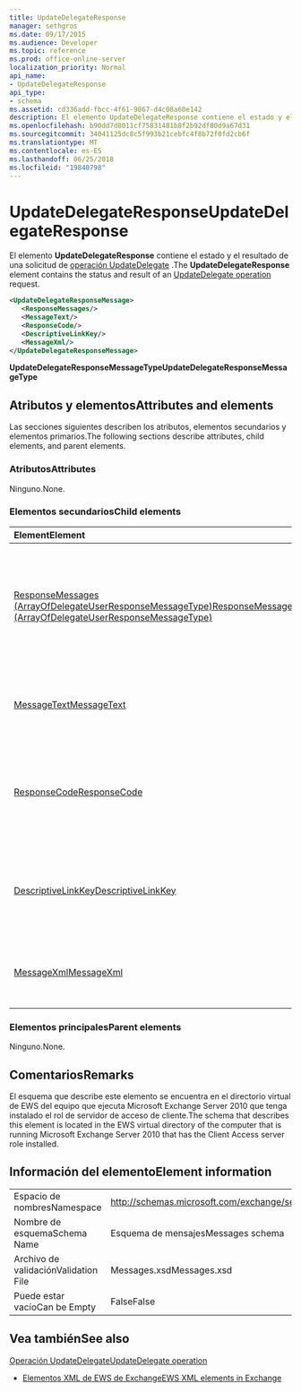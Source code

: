 ```yaml
---
title: UpdateDelegateResponse
manager: sethgros
ms.date: 09/17/2015
ms.audience: Developer
ms.topic: reference
ms.prod: office-online-server
localization_priority: Normal
api_name:
- UpdateDelegateResponse
api_type:
- schema
ms.assetid: cd336add-fbcc-4f61-9867-d4c08a60e142
description: El elemento UpdateDelegateResponse contiene el estado y el resultado de una solicitud de operación UpdateDelegate.
ms.openlocfilehash: b90dd7d8011cf75831481b8f2b92df80d9a67d31
ms.sourcegitcommit: 34041125dc8c5f993b21cebfc4f8b72f0fd2cb6f
ms.translationtype: MT
ms.contentlocale: es-ES
ms.lasthandoff: 06/25/2018
ms.locfileid: "19840798"
---
```

# <a name="updatedelegateresponse"></a><span data-ttu-id="0b21d-103">UpdateDelegateResponse</span><span class="sxs-lookup"><span data-stu-id="0b21d-103">UpdateDelegateResponse</span></span>

<span data-ttu-id="0b21d-104">El elemento **UpdateDelegateResponse** contiene el estado y el resultado de una solicitud de [operación UpdateDelegate](updatedelegate-operation.md) .</span><span class="sxs-lookup"><span data-stu-id="0b21d-104">The **UpdateDelegateResponse** element contains the status and result of an [UpdateDelegate operation](updatedelegate-operation.md) request.</span></span> 
  
```xml
<UpdateDelegateResponseMessage>
   <ResponseMessages/>
   <MessageText/>
   <ResponseCode/>
   <DescriptiveLinkKey/>
   <MessageXml/>
</UpdateDelegateResponseMessage>
```

 <span data-ttu-id="0b21d-105">**UpdateDelegateResponseMessageType**</span><span class="sxs-lookup"><span data-stu-id="0b21d-105">**UpdateDelegateResponseMessageType**</span></span>
## <a name="attributes-and-elements"></a><span data-ttu-id="0b21d-106">Atributos y elementos</span><span class="sxs-lookup"><span data-stu-id="0b21d-106">Attributes and elements</span></span>

<span data-ttu-id="0b21d-107">Las secciones siguientes describen los atributos, elementos secundarios y elementos primarios.</span><span class="sxs-lookup"><span data-stu-id="0b21d-107">The following sections describe attributes, child elements, and parent elements.</span></span>
  
### <a name="attributes"></a><span data-ttu-id="0b21d-108">Atributos</span><span class="sxs-lookup"><span data-stu-id="0b21d-108">Attributes</span></span>

<span data-ttu-id="0b21d-109">Ninguno.</span><span class="sxs-lookup"><span data-stu-id="0b21d-109">None.</span></span>
  
### <a name="child-elements"></a><span data-ttu-id="0b21d-110">Elementos secundarios</span><span class="sxs-lookup"><span data-stu-id="0b21d-110">Child elements</span></span>

|<span data-ttu-id="0b21d-111">**Element**</span><span class="sxs-lookup"><span data-stu-id="0b21d-111">**Element**</span></span>|<span data-ttu-id="0b21d-112">**Descripción**</span><span class="sxs-lookup"><span data-stu-id="0b21d-112">**Description**</span></span>|
|:-----|:-----|
|[<span data-ttu-id="0b21d-113">ResponseMessages (ArrayOfDelegateUserResponseMessageType)</span><span class="sxs-lookup"><span data-stu-id="0b21d-113">ResponseMessages (ArrayOfDelegateUserResponseMessageType)</span></span>](responsemessages-arrayofdelegateuserresponsemessagetype.md) <br/> |<span data-ttu-id="0b21d-114">Contiene los mensajes de respuesta para una solicitud de administración de servicios Web de Exchange delegado.</span><span class="sxs-lookup"><span data-stu-id="0b21d-114">Contains the response messages for an Exchange Web Services delegate management request.</span></span>  <br/> |
|[<span data-ttu-id="0b21d-115">MessageText</span><span class="sxs-lookup"><span data-stu-id="0b21d-115">MessageText</span></span>](messagetext.md) <br/> |<span data-ttu-id="0b21d-116">Proporciona una descripción de texto del estado de la respuesta.</span><span class="sxs-lookup"><span data-stu-id="0b21d-116">Provides a text description of the status of the response.</span></span>  <br/> |
|[<span data-ttu-id="0b21d-117">ResponseCode</span><span class="sxs-lookup"><span data-stu-id="0b21d-117">ResponseCode</span></span>](responsecode.md) <br/> |<span data-ttu-id="0b21d-118">Proporciona un código de error que identifica el error específico que ha encontrado la solicitud.</span><span class="sxs-lookup"><span data-stu-id="0b21d-118">Provides an error code that identifies the specific error that the request encountered.</span></span>  <br/> |
|[<span data-ttu-id="0b21d-119">DescriptiveLinkKey</span><span class="sxs-lookup"><span data-stu-id="0b21d-119">DescriptiveLinkKey</span></span>](descriptivelinkkey.md) <br/> |<span data-ttu-id="0b21d-120">Actualmente no se utiliza y está reservado para uso futuro.</span><span class="sxs-lookup"><span data-stu-id="0b21d-120">Currently unused and is reserved for future use.</span></span> <span data-ttu-id="0b21d-121">Contiene un valor de 0.</span><span class="sxs-lookup"><span data-stu-id="0b21d-121">It contains a value of 0.</span></span>  <br/> |
|[<span data-ttu-id="0b21d-122">MessageXml</span><span class="sxs-lookup"><span data-stu-id="0b21d-122">MessageXml</span></span>](messagexml.md) <br/> |<span data-ttu-id="0b21d-123">Proporciona información de la respuesta de error adicionales.</span><span class="sxs-lookup"><span data-stu-id="0b21d-123">Provides additional error response information.</span></span>  <br/> |
   
### <a name="parent-elements"></a><span data-ttu-id="0b21d-124">Elementos principales</span><span class="sxs-lookup"><span data-stu-id="0b21d-124">Parent elements</span></span>

<span data-ttu-id="0b21d-125">Ninguno.</span><span class="sxs-lookup"><span data-stu-id="0b21d-125">None.</span></span>
  
## <a name="remarks"></a><span data-ttu-id="0b21d-126">Comentarios</span><span class="sxs-lookup"><span data-stu-id="0b21d-126">Remarks</span></span>

<span data-ttu-id="0b21d-127">El esquema que describe este elemento se encuentra en el directorio virtual de EWS del equipo que ejecuta Microsoft Exchange Server 2010 que tenga instalado el rol de servidor de acceso de cliente.</span><span class="sxs-lookup"><span data-stu-id="0b21d-127">The schema that describes this element is located in the EWS virtual directory of the computer that is running Microsoft Exchange Server 2010 that has the Client Access server role installed.</span></span>
  
## <a name="element-information"></a><span data-ttu-id="0b21d-128">Información del elemento</span><span class="sxs-lookup"><span data-stu-id="0b21d-128">Element information</span></span>

|||
|:-----|:-----|
|<span data-ttu-id="0b21d-129">Espacio de nombres</span><span class="sxs-lookup"><span data-stu-id="0b21d-129">Namespace</span></span>  <br/> |http://schemas.microsoft.com/exchange/services/2006/messages  <br/> |
|<span data-ttu-id="0b21d-130">Nombre de esquema</span><span class="sxs-lookup"><span data-stu-id="0b21d-130">Schema Name</span></span>  <br/> |<span data-ttu-id="0b21d-131">Esquema de mensajes</span><span class="sxs-lookup"><span data-stu-id="0b21d-131">Messages schema</span></span>  <br/> |
|<span data-ttu-id="0b21d-132">Archivo de validación</span><span class="sxs-lookup"><span data-stu-id="0b21d-132">Validation File</span></span>  <br/> |<span data-ttu-id="0b21d-133">Messages.xsd</span><span class="sxs-lookup"><span data-stu-id="0b21d-133">Messages.xsd</span></span>  <br/> |
|<span data-ttu-id="0b21d-134">Puede estar vacío</span><span class="sxs-lookup"><span data-stu-id="0b21d-134">Can be Empty</span></span>  <br/> |<span data-ttu-id="0b21d-135">False</span><span class="sxs-lookup"><span data-stu-id="0b21d-135">False</span></span>  <br/> |
   
## <a name="see-also"></a><span data-ttu-id="0b21d-136">Vea también</span><span class="sxs-lookup"><span data-stu-id="0b21d-136">See also</span></span>



[<span data-ttu-id="0b21d-137">Operación UpdateDelegate</span><span class="sxs-lookup"><span data-stu-id="0b21d-137">UpdateDelegate operation</span></span>](updatedelegate-operation.md)


- [<span data-ttu-id="0b21d-138">Elementos XML de EWS de Exchange</span><span class="sxs-lookup"><span data-stu-id="0b21d-138">EWS XML elements in Exchange</span></span>](ews-xml-elements-in-exchange.md)

